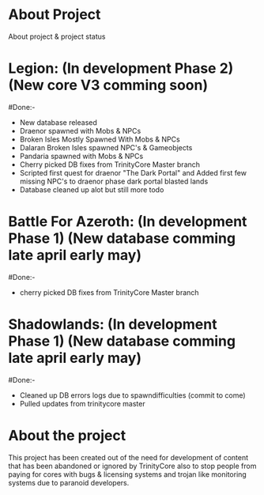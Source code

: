 # About Project
About project &amp; project status

# Legion: (In development Phase 2) (New core V3 comming soon)

#Done:-
- New database released 
- Draenor spawned with Mobs & NPCs
- Broken Isles Mostly Spawned With Mobs & NPCs
- Dalaran Broken Isles spawned NPC's & Gameobjects
- Pandaria spawned with Mobs & NPCs
- Cherry picked DB fixes from TrinityCore Master branch
- Scripted first quest for draenor "The Dark Portal" and Added first few missing NPC's to draenor phase dark portal blasted lands
- Database cleaned up alot but still more todo

# Battle For Azeroth: (In development Phase 1) (New database comming late april early may)

#Done:-
- cherry picked DB fixes from TrinityCore Master branch

# Shadowlands: (In development Phase 1) (New database comming late april early may)
#Done:-
- Cleaned up DB errors logs due to spawndifficulties (commit to come)
- Pulled updates from trinitycore master


# About the project
This project has been created out of the need for development of content that has been abandoned or ignored by TrinityCore also to stop people from paying for cores with bugs & licensing systems and trojan like monitoring systems due to paranoid developers.
